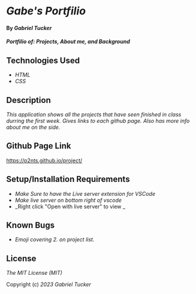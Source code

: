 # _Gabe's Portfilio_

#### By _**Gabriel Tucker**_

#### _Portfilio of: Projects, About me, and Background_

## Technologies Used

* _HTML_
* _CSS_


## Description

_This application shows all the projects that have seen finished in class durring the first week. Gives links to each github page. Also has more info about me on the side._

## Github Page Link

https://p2nts.github.io/project/

## Setup/Installation Requirements
* _Make Sure to have the Live server extension for VSCode_
* _Make live server on bottom right of vscode_
* _Right click "Open with live server" to view _




## Known Bugs

* _Emoji covering 2. on project list._


## License

_The MIT License (MIT)_

Copyright (c) _2023_ _Gabriel Tucker_